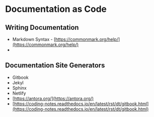 # Documentation as Code

## Writing Documentation

* Markdown Syntax - [https://commonmark.org/help/](https://commonmark.org/help/)
* 
## Documentation Site Generators

* Gitbook
* Jekyl
* Sphinx
* Netlify
* [https://antora.org/](https://antora.org/)
* [https://coding-notes.readthedocs.io/en/latest/rst/dt/gitbook.html](https://coding-notes.readthedocs.io/en/latest/rst/dt/gitbook.html)

### 



